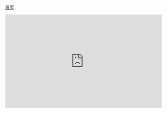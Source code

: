 [首页](./directory目录.md "目录")
<iframe height="300" style="width: 100%;" scrolling="no" title="cesium_html_Template 原生" src="https://codepen.io/itild/embed/GROYvOe?default-tab=html%2Cresult&theme-id=light" frameborder="no" loading="lazy" allowtransparency="true" allowfullscreen="true">
  See the Pen <a href="https://codepen.io/itild/pen/GROYvOe">
  cesium_html_Template 原生</a> by lpp (<a href="https://codepen.io/itild">@itild</a>)
  on <a href="https://codepen.io">CodePen</a>.
</iframe>
